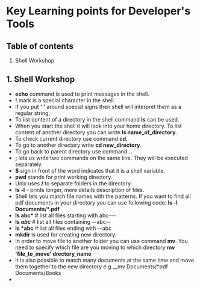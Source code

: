 # Key Learning points for Developer's Tools



## Table of contents

1. Shell Workshop

## 1.  Shell Workshop
- __echo__ command is used to print messages in the shell.
- __!__ mark is a special character in the shell.
- If you put __' '__ around special signs then shell will interpret them as a regular string.
- To list content of a directory in the shell command __ls__ can be used.
- When you start the shell it will look into your home directory. To list content of another directory you can write __ls name_of_directory__.
- To check current directory use command __cd__.
- To go to another directory write __cd new_directory__.
- To go back to parent directory use command __..__
- __;__ lets us write two commands on the same line. They will be executed separately
- __$__ sign in front of the word indicates that it is a shell variable.
- __pwd__ stands for print working directory.
- Unix uses __/__ to separate folders in the directory.
- __ls -l__ - prints longer, more details description of files.
- Shell lets you match file names with the patterns. If you want to find all pdf documents in your directory you can use following code: __ls -l Documents/*.pdf__
- __ls abc*__   # list all files starting with abc---
- __ls *abc*__  # list all files containing --abc--
- __ls *abc__   # list all files ending with --abc
- __mkdir__ is used for creating new directory.
- In order to move file to another folder you can use command __mv__. You need to specify which file are you moving to which directory __mv 'file_to_move' drectory_name__
- It is also possible to match many documents at the same time and move them together to the new directory e.g __mv Documents/*pdf Documents/Books
-
